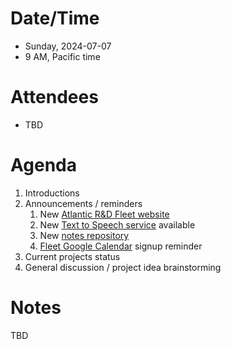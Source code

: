 # Date/Time

- Sunday, 2024-07-07
- 9 AM, Pacific time

# Attendees

- TBD

# Agenda

1. Introductions
2. Announcements / reminders
	1. New [Atlantic R&D Fleet website](https://atlanticfleet.github.io/atlanticFleet/)
	2. New [Text to Speech service](https://atlanticfleet.github.io/atlanticFleet/text-to-speech.html) available
	3. New [notes repository](https://github.com/atlanticFleet/atlantic-fleet-notes)
	4. [Fleet Google Calendar](https://atlanticfleet.github.io/atlanticFleet/fleet-google-calendar.html) signup reminder
3. Current projects status
4. General discussion / project idea brainstorming

# Notes

TBD
